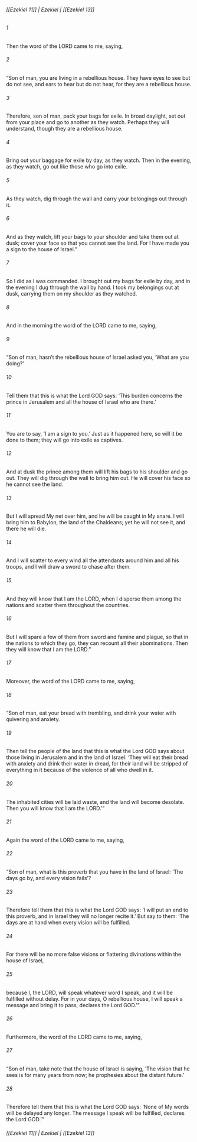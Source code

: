 ###### [[Ezekiel 11]] | Ezekiel | [[Ezekiel 13]]

###### 1
Then the word of the LORD came to me, saying,
###### 2
“Son of man, you are living in a rebellious house. They have eyes to see but do not see, and ears to hear but do not hear, for they are a rebellious house.
###### 3
Therefore, son of man, pack your bags for exile. In broad daylight, set out from your place and go to another as they watch. Perhaps they will understand, though they are a rebellious house.
###### 4
Bring out your baggage for exile by day, as they watch. Then in the evening, as they watch, go out like those who go into exile.
###### 5
As they watch, dig through the wall and carry your belongings out through it.
###### 6
And as they watch, lift your bags to your shoulder and take them out at dusk; cover your face so that you cannot see the land. For I have made you a sign to the house of Israel.”
###### 7
So I did as I was commanded. I brought out my bags for exile by day, and in the evening I dug through the wall by hand. I took my belongings out at dusk, carrying them on my shoulder as they watched.
###### 8
And in the morning the word of the LORD came to me, saying,
###### 9
“Son of man, hasn’t the rebellious house of Israel asked you, ‘What are you doing?’
###### 10
Tell them that this is what the Lord GOD says: ‘This burden concerns the prince in Jerusalem and all the house of Israel who are there.’
###### 11
You are to say, ‘I am a sign to you.’ Just as it happened here, so will it be done to them; they will go into exile as captives.
###### 12
And at dusk the prince among them will lift his bags to his shoulder and go out. They will dig through the wall to bring him out. He will cover his face so he cannot see the land.
###### 13
But I will spread My net over him, and he will be caught in My snare. I will bring him to Babylon, the land of the Chaldeans; yet he will not see it, and there he will die.
###### 14
And I will scatter to every wind all the attendants around him and all his troops, and I will draw a sword to chase after them.
###### 15
And they will know that I am the LORD, when I disperse them among the nations and scatter them throughout the countries.
###### 16
But I will spare a few of them from sword and famine and plague, so that in the nations to which they go, they can recount all their abominations. Then they will know that I am the LORD.”
###### 17
Moreover, the word of the LORD came to me, saying,
###### 18
“Son of man, eat your bread with trembling, and drink your water with quivering and anxiety.
###### 19
Then tell the people of the land that this is what the Lord GOD says about those living in Jerusalem and in the land of Israel: ‘They will eat their bread with anxiety and drink their water in dread, for their land will be stripped of everything in it because of the violence of all who dwell in it.
###### 20
The inhabited cities will be laid waste, and the land will become desolate. Then you will know that I am the LORD.’”
###### 21
Again the word of the LORD came to me, saying,
###### 22
“Son of man, what is this proverb that you have in the land of Israel: ‘The days go by, and every vision fails’?
###### 23
Therefore tell them that this is what the Lord GOD says: ‘I will put an end to this proverb, and in Israel they will no longer recite it.’ But say to them: ‘The days are at hand when every vision will be fulfilled.
###### 24
For there will be no more false visions or flattering divinations within the house of Israel,
###### 25
because I, the LORD, will speak whatever word I speak, and it will be fulfilled without delay. For in your days, O rebellious house, I will speak a message and bring it to pass, declares the Lord GOD.’”
###### 26
Furthermore, the word of the LORD came to me, saying,
###### 27
“Son of man, take note that the house of Israel is saying, ‘The vision that he sees is for many years from now; he prophesies about the distant future.’
###### 28
Therefore tell them that this is what the Lord GOD says: ‘None of My words will be delayed any longer. The message I speak will be fulfilled, declares the Lord GOD.’”

###### [[Ezekiel 11]] | Ezekiel | [[Ezekiel 13]]
